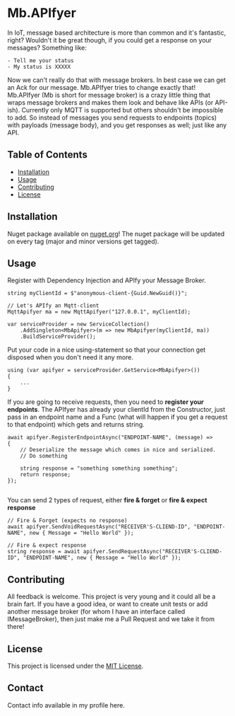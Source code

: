 # Mb.APIfyer

In IoT, message based architecture is more than common and it's fantastic, right? Wouldn't it be great though, if you could get a response on your messages? Something like:
```
- Tell me your status
- My status is XXXXX
```
Now we can't really do that with message brokers. In best case we can get an Ack for our message. Mb.APIfyer tries to change exactly that! Mb.APIfyer (Mb is short for message broker) is a crazy little thing that wraps message brokers and makes them look and behave like APIs (or API-ish). Currently only MQTT is supported but others shouldn't be impossible to add. So instead of messages you send requests to endpoints (topics) with payloads (message body), and you get responses as well; just like any API.

## Table of Contents

- [Installation](#installation)
- [Usage](#usage)
- [Contributing](#contributing)
- [License](#license)

## Installation

Nuget package available on [nuget.org](https://www.nuget.org/packages/NikosDelis.OpenSource.MbApifyer)! The nuget package will be updated on every tag (major and minor versions get tagged).

## Usage

Register with Dependency Injection and APIfy your Message Broker.
```
string myClientId = $"anonymous-client-{Guid.NewGuid()}";

// Let's APIfy an Mqtt-client
MqttApifyer ma = new MqttApifyer("127.0.0.1", myClientId);

var serviceProvider = new ServiceCollection()
    .AddSingleton<MbApifyer>(m => new MbApifyer(myClientId, ma))
    .BuildServiceProvider();

```

Put your code in a nice using-statement so that your connection get disposed when you don't need it any more.
```
using (var apifyer = serviceProvider.GetService<MbApifyer>())
{
    ...
}
```

If you are going to receive requests, then you need to <b>register your endpoints</b>.
The APIfyer has already your clientId from the Constructor, just pass in an endpoint name and a Func (what will happen if you get a request to that endpoint) which gets and returns string.
```
await apifyer.RegisterEndpointAsync("ENDPOINT-NAME", (message) =>
{
    // Deserialize the message which comes in nice and serialized.
    // Do something
    
    string response = "something something something";
    return response;
});


```

You can send 2 types of request, either <b>fire & forget</b> or <b>fire & expect response</b>
```
// Fire & Forget (expects no response)
await apifyer.SendVoidRequestAsync("RECEIVER'S-CLIEND-ID", "ENDPOINT-NAME", new { Message = "Hello World" });

// Fire & expect response
string response = await apifyer.SendRequestAsync("RECEIVER'S-CLIEND-ID", "ENDPOINT-NAME", new { Message = "Hello World" });
```

## Contributing

All feedback is welcome. This project is very young and it could all be a brain fart. If you have a good idea, or want to create unit tests or add another message broker (for whom I have an interface called IMessageBroker), then just make me a Pull Request and we take it from there!

## License

This project is licensed under the [MIT License](LICENSE).

## Contact

Contact info available in my profile here.
